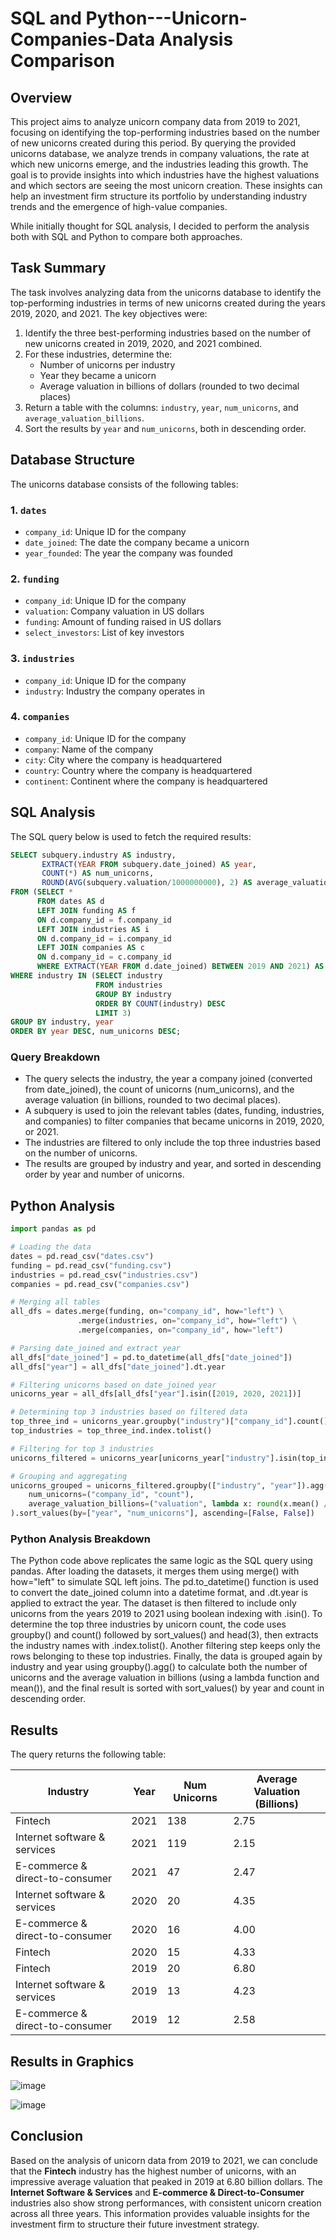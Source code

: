 # SQL and Python---Unicorn-Companies-Data Analysis Comparison


## Overview
This project aims to analyze unicorn company data from 2019 to 2021, focusing on identifying the top-performing industries based on the number of new unicorns created during this period. By querying the provided unicorns database, we analyze trends in company valuations, the rate at which new unicorns emerge, and the industries leading this growth. The goal is to provide insights into which industries have the highest valuations and which sectors are seeing the most unicorn creation. These insights can help an investment firm structure its portfolio by understanding industry trends and the emergence of high-value companies.

While initially thought for SQL analysis, I decided to perform the analysis both with SQL and Python to compare both approaches.


## Task Summary
The task involves analyzing data from the unicorns database to identify the top-performing industries in terms of new unicorns created during the years 2019, 2020, and 2021. The key objectives were:

1. Identify the three best-performing industries based on the number of new unicorns created in 2019, 2020, and 2021 combined.
2. For these industries, determine the:
   - Number of unicorns per industry
   - Year they became a unicorn
   - Average valuation in billions of dollars (rounded to two decimal places)
3. Return a table with the columns: `industry`, `year`, `num_unicorns`, and `average_valuation_billions`.
4. Sort the results by `year` and `num_unicorns`, both in descending order.

## Database Structure
The unicorns database consists of the following tables:

### 1. `dates`
- `company_id`: Unique ID for the company
- `date_joined`: The date the company became a unicorn
- `year_founded`: The year the company was founded

### 2. `funding`
- `company_id`: Unique ID for the company
- `valuation`: Company valuation in US dollars
- `funding`: Amount of funding raised in US dollars
- `select_investors`: List of key investors

### 3. `industries`
- `company_id`: Unique ID for the company
- `industry`: Industry the company operates in

### 4. `companies`
- `company_id`: Unique ID for the company
- `company`: Name of the company
- `city`: City where the company is headquartered
- `country`: Country where the company is headquartered
- `continent`: Continent where the company is headquartered

## SQL Analysis
The SQL query below is used to fetch the required results:

```sql
SELECT subquery.industry AS industry,
       EXTRACT(YEAR FROM subquery.date_joined) AS year,
       COUNT(*) AS num_unicorns,
       ROUND(AVG(subquery.valuation/1000000000), 2) AS average_valuation_billions
FROM (SELECT *
      FROM dates AS d
      LEFT JOIN funding AS f
      ON d.company_id = f.company_id
      LEFT JOIN industries AS i
      ON d.company_id = i.company_id
      LEFT JOIN companies AS c
      ON d.company_id = c.company_id
      WHERE EXTRACT(YEAR FROM d.date_joined) BETWEEN 2019 AND 2021) AS subquery
WHERE industry IN (SELECT industry
                   FROM industries
                   GROUP BY industry
                   ORDER BY COUNT(industry) DESC
                   LIMIT 3)
GROUP BY industry, year
ORDER BY year DESC, num_unicorns DESC;
```

### Query Breakdown
- The query selects the industry, the year a company joined (converted from date_joined), the count of unicorns (num_unicorns), and the average valuation (in billions, rounded to two decimal places).
- A subquery is used to join the relevant tables (dates, funding, industries, and companies) to filter companies that became unicorns in 2019, 2020, or 2021.
- The industries are filtered to only include the top three industries based on the number of unicorns.
- The results are grouped by industry and year, and sorted in descending order by year and number of unicorns.

## Python Analysis
```python
import pandas as pd

# Loading the data
dates = pd.read_csv("dates.csv")
funding = pd.read_csv("funding.csv")
industries = pd.read_csv("industries.csv")
companies = pd.read_csv("companies.csv")

# Merging all tables
all_dfs = dates.merge(funding, on="company_id", how="left") \
               .merge(industries, on="company_id", how="left") \
               .merge(companies, on="company_id", how="left")

# Parsing date_joined and extract year
all_dfs["date_joined"] = pd.to_datetime(all_dfs["date_joined"])
all_dfs["year"] = all_dfs["date_joined"].dt.year

# Filtering unicorns based on date_joined year
unicorns_year = all_dfs[all_dfs["year"].isin([2019, 2020, 2021])]

# Determining top 3 industries based on filtered data 
top_three_ind = unicorns_year.groupby("industry")["company_id"].count().sort_values(ascending=False).head(3)
top_industries = top_three_ind.index.tolist()

# Filtering for top 3 industries
unicorns_filtered = unicorns_year[unicorns_year["industry"].isin(top_industries)]

# Grouping and aggregating
unicorns_grouped = unicorns_filtered.groupby(["industry", "year"]).agg(
    num_unicorns=("company_id", "count"),
    average_valuation_billions=("valuation", lambda x: round(x.mean() / 1000000000, 2))
).sort_values(by=["year", "num_unicorns"], ascending=[False, False])
```

### Python Analysis Breakdown
The Python code above replicates the same logic as the SQL query using pandas. After loading the datasets, it merges them using merge() with how="left" to simulate SQL left joins. The pd.to_datetime() function is used to convert the date_joined column into a datetime format, and .dt.year is applied to extract the year. The dataset is then filtered to include only unicorns from the years 2019 to 2021 using boolean indexing with .isin(). To determine the top three industries by unicorn count, the code uses groupby() and count() followed by sort_values() and head(3), then extracts the industry names with .index.tolist(). Another filtering step keeps only the rows belonging to these top industries. Finally, the data is grouped again by industry and year using groupby().agg() to calculate both the number of unicorns and the average valuation in billions (using a lambda function and mean()), and the final result is sorted with sort_values() by year and count in descending order.


## Results
The query returns the following table:

| Industry                               | Year | Num Unicorns | Average Valuation (Billions) |
|----------------------------------------|------|--------------|------------------------------|
| Fintech                                | 2021 | 138          | 2.75                         |
| Internet software & services           | 2021 | 119          | 2.15                         |
| E-commerce & direct-to-consumer        | 2021 | 47           | 2.47                         |
| Internet software & services           | 2020 | 20           | 4.35                         |
| E-commerce & direct-to-consumer        | 2020 | 16           | 4.00                         |
| Fintech                                | 2020 | 15           | 4.33                         |
| Fintech                                | 2019 | 20           | 6.80                         |
| Internet software & services           | 2019 | 13           | 4.23                         |
| E-commerce & direct-to-consumer        | 2019 | 12           | 2.58                         |

## Results in Graphics
![image](https://github.com/user-attachments/assets/cadf9521-aaf9-4b8c-8837-cc7e379e0287)

![image](https://github.com/user-attachments/assets/4e1de132-7961-47bf-bc20-8fa5aa5a943c)



## Conclusion
Based on the analysis of unicorn data from 2019 to 2021, we can conclude that the **Fintech** industry has the highest number of unicorns, with an impressive average valuation that peaked in 2019 at 6.80 billion dollars. The **Internet Software & Services** and **E-commerce & Direct-to-Consumer** industries also show strong performances, with consistent unicorn creation across all three years. This information provides valuable insights for the investment firm to structure their future investment strategy.

